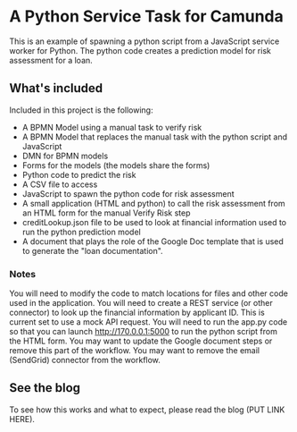 # A Python Service Task for Camunda

This is an example of spawning a python script from a JavaScript service worker for Python.
The python code creates a prediction model for risk assessment for a loan.

## What's included

Included in this project is the following:
* A BPMN Model using a manual task to verify risk
* A BPMN Model that replaces the manual task with the python script and JavaScript
* DMN for BPMN models
* Forms for the models (the models share the forms)
* Python code to predict the risk
* A CSV file to access 
* JavaScript to spawn the python code for risk assessment
* A small application (HTML and python) to call the risk assessment from an HTML form for the manual Verify Risk step
* creditLookup.json file to be used to look at financial information used to run the python prediction model
* A document that plays the role of the Google Doc template that is used to generate the "loan documentation".

### Notes

You will need to modify the code to match locations for files and other code used in the application.
You will need to create a REST service (or other connector) to look up the financial information by applicant ID. This is current set to use a mock API request.
You will need to run the app.py code so that you can launch http://170.0.0.1:5000 to run the python script from the HTML form.
You may want to update the Google document steps or remove this part of the workflow.
You may want to remove the email (SendGrid) connector from the workflow.

## See the blog

To see how this works and what to expect, please read the blog (PUT LINK HERE).
